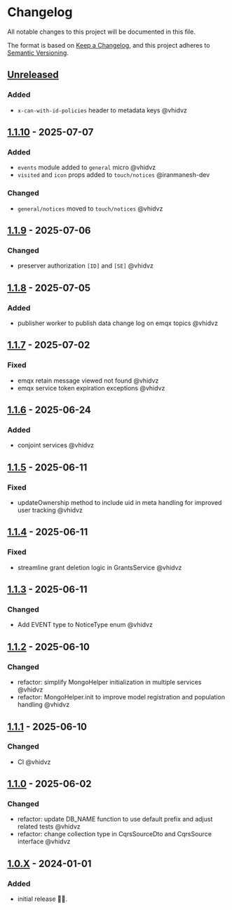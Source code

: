 # Changelog

All notable changes to this project will be documented in this file.

The format is based on [Keep a Changelog](https://keepachangelog.com/en/1.1.0/),
and this project adheres to [Semantic Versioning](https://semver.org/spec/v2.0.0.html).

## [Unreleased]

### Added

- `x-can-with-id-policies` header to metadata keys @vhidvz

## [1.1.10] - 2025-07-07

### Added

- `events` module added to `general` micro @vhidvz
- `visited` and `icon` props added to `touch/notices` @iranmanesh-dev

### Changed

- `general/notices` moved to `touch/notices` @vhidvz

## [1.1.9] - 2025-07-06

### Changed

- preserver authorization `[ID]` and `[SE]` @vhidvz

## [1.1.8] - 2025-07-05

### Added

- publisher worker to publish data change log on emqx topics @vhidvz

## [1.1.7] - 2025-07-02

### Fixed

- emqx retain message viewed not found @vhidvz
- emqx service token expiration exceptions @vhidvz

## [1.1.6] - 2025-06-24

### Added

- conjoint services @vhidvz

## [1.1.5] - 2025-06-11

### Fixed

- updateOwnership method to include uid in meta handling for improved user tracking @vhidvz

## [1.1.4] - 2025-06-11

### Fixed

- streamline grant deletion logic in GrantsService @vhidvz

## [1.1.3] - 2025-06-11

### Changed

- Add EVENT type to NoticeType enum @vhidvz

## [1.1.2] - 2025-06-10

### Changed

- refactor: simplify MongoHelper initialization in multiple services @vhidvz
- refactor: MongoHelper.init to improve model registration and population handling @vhidvz

## [1.1.1] - 2025-06-10

### Changed

- CI @vhidvz

## [1.1.0] - 2025-06-02

### Changed

- refactor: update DB_NAME function to use default prefix and adjust related tests @vhidvz
- refactor: change collection type in CqrsSourceDto and CqrsSource interface @vhidvz

## [1.0.X] - 2024-01-01

### Added

- initial release 🎉​🎊​.

[unreleased]: https://github.com/wenex-org/platform/compare/1.1.10...HEAD
[1.1.10]: https://github.com/wenex-org/platform/compare/1.1.9...1.1.10
[1.1.9]: https://github.com/wenex-org/platform/compare/1.1.8...1.1.9
[1.1.8]: https://github.com/wenex-org/platform/compare/1.1.7...1.1.8
[1.1.7]: https://github.com/wenex-org/platform/compare/1.1.6...1.1.7
[1.1.6]: https://github.com/wenex-org/platform/compare/1.1.5...1.1.6
[1.1.5]: https://github.com/wenex-org/platform/compare/1.1.4...1.1.5
[1.1.4]: https://github.com/wenex-org/platform/compare/1.1.3...1.1.4
[1.1.3]: https://github.com/wenex-org/platform/compare/1.1.2...1.1.3
[1.1.2]: https://github.com/wenex-org/platform/compare/1.1.1...1.1.2
[1.1.1]: https://github.com/wenex-org/platform/compare/1.1.0...1.1.1
[1.1.0]: https://github.com/wenex-org/platform/compare/1.0.42...1.1.0
[1.0.X]: https://github.com/wenex-org/platform/releases/tag/1.0.42
